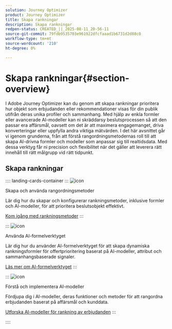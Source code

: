 ```yaml
---
solution: Journey Optimizer
product: Journey Optimizer
title: Skapa rankningar
description: Skapa rankningar
redpen-status: CREATED_||_2025-08-11_20-56-11
source-git-commit: 79fdb9535703e961922dfcfaaad1b6731d2d88c0
workflow-type: tm+mt
source-wordcount: '210'
ht-degree: 0%

---
```



# Skapa rankningar{#section-overview}

I Adobe Journey Optimizer kan du genom att skapa rankningar prioritera hur objekt som erbjudanden eller rekommendationer visas för din publik utifrån deras unika profiler och sammanhang. Med hjälp av enkla formler eller avancerade AI-modeller kan ni skräddarsy beslutsprocessen så att den passar era affärsmål, oavsett om det är att maximera engagemanget, driva konverteringar eller uppfylla andra viktiga mätvärden. I det här avsnittet går vi igenom grunderna, från att förstå rangordningsmetodernas roll till att skapa AI-drivna formler och modeller som anpassar sig till realtidsdata. Med dessa verktyg får ni precision och flexibilitet när det gäller att leverera rätt innehåll till rätt målgrupp vid rätt tidpunkt.

## Skapa rankningar

:::: landing-cards-container
:::
![icon](https://cdn.experienceleague.adobe.com/icons/circle-play.svg)

Skapa och använda rangordningsmetoder

Lär dig hur du skapar och konfigurerar rankningsmetoder, inklusive formler och AI-modeller, för att prioritera beslutsobjekt effektivt.

[Kom igång med rankningsmetoder](../using/experience-decisioning/ranking/ranking.md)
:::

:::
![icon](https://cdn.experienceleague.adobe.com/icons/gear.svg)

Använda AI-formelverktyget

Lär dig hur du använder AI-formelverktyget för att skapa dynamiska rankningsformler för offertprioritering baserat på AI-modeller, attribut och sammanhangsbaserade signaler.

[Läs mer om AI-formelverktyget](../using/experience-decisioning/ranking/ranking-formulas.md)
:::

:::
![icon](https://cdn.experienceleague.adobe.com/icons/book.svg)

Förstå och implementera AI-modeller

Fördjupa dig i AI-modeller, deras funktioner och metoder för att rangordna erbjudanden baserat på affärsmål och kunddata.

[Utforska AI-modeller för rankning av erbjudanden](experience-decisioning-ai-models-landing-page.md)
:::

::::
